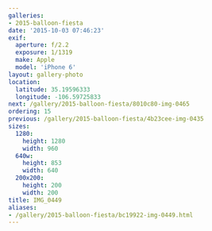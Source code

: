 ```yaml
---
galleries:
- 2015-balloon-fiesta
date: '2015-10-03 07:46:23'
exif:
  aperture: f/2.2
  exposure: 1/1319
  make: Apple
  model: 'iPhone 6'
layout: gallery-photo
location:
  latitude: 35.19596333
  longitude: -106.59725833
next: /gallery/2015-balloon-fiesta/8010c80-img-0465
ordering: 15
previous: /gallery/2015-balloon-fiesta/4b23cee-img-0435
sizes:
  1280:
    height: 1280
    width: 960
  640w:
    height: 853
    width: 640
  200x200:
    height: 200
    width: 200
title: IMG_0449
aliases:
- /gallery/2015-balloon-fiesta/bc19922-img-0449.html
---
```

